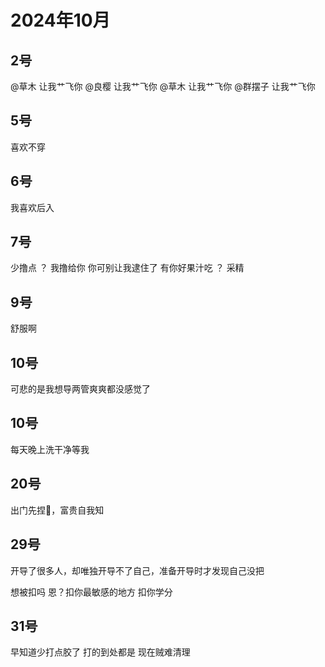 # 2024年10月

<script setup lang="ts">
import { QTagColors } from 'fake-qq-ui';

</script>

## 2号

<q-window title="我的世界话题群">

<q-text name="良樱" tag="LV100 花飞" :tag-color="QTagColors.blue"
avatar="https://q2.qlogo.cn/headimg_dl?dst_uin=488741813&spec=100" ><a at>@草木</a> 让我艹飞你</q-text>
<q-text name="草木" tag="LV100 青山" :tag-color="QTagColors.blue"
avatar="https://q2.qlogo.cn/headimg_dl?dst_uin=2939004685&spec=100" ><a at>@良樱</a> 让我艹飞你</q-text>
<q-text name="群摆子" tag="LV100 老变态男娘控" :tag-color="QTagColors.purple"
avatar="https://q2.qlogo.cn/headimg_dl?dst_uin=3030376163&spec=100" ><a at>@草木</a> 让我艹飞你</q-text>
<q-text name="草木" tag="LV100 青山" :tag-color="QTagColors.blue"
avatar="https://q2.qlogo.cn/headimg_dl?dst_uin=2939004685&spec=100" ><a at>@群摆子</a> 让我艹飞你</q-text>

</q-window>

## 5号

<q-window title="我的世界话题群">

<q-text name="烂尾鹅" tag="LV81 色批鹅肝" :tag-color="QTagColors.purple"
avatar="https://q2.qlogo.cn/headimg_dl?dst_uin=2117563201&spec=100" >喜欢不穿</q-text>

</q-window>

## 6号

<q-window title="我的世界话题群">

<q-text name="好好学习就能开淫趴" tag="LV100 迅猛受" :tag-color="QTagColors.purple"
avatar="https://q2.qlogo.cn/headimg_dl?dst_uin=3306636756&spec=100" >我喜欢后入</q-text>

</q-window>

## 7号

<q-window title="我的世界话题群">

<q-image name="君羊扌罢子" tag="LV84 男娘控" :tag-color="QTagColors.purple"
avatar="https://q2.qlogo.cn/headimg_dl?dst_uin=3030376163&spec=100" src="/img/2024-10-7-1.gif" ></q-image>
<q-text name="烂尾鹅" tag="LV81 色批鹅肝" :tag-color="QTagColors.purple"
avatar="https://q2.qlogo.cn/headimg_dl?dst_uin=2117563201&spec=100" >少撸点</q-text>
<q-text name="君羊扌罢子" tag="LV84 男娘控" :tag-color="QTagColors.purple"
avatar="https://q2.qlogo.cn/headimg_dl?dst_uin=3030376163&spec=100" >？</q-text>
<q-text name="君羊扌罢子" tag="LV84 男娘控" :tag-color="QTagColors.purple"
avatar="https://q2.qlogo.cn/headimg_dl?dst_uin=3030376163&spec=100" >我撸给你</q-text>
<q-text name="小魔禁黑魔改" tag="LV100 二次元变态" :tag-color="QTagColors.purple"
avatar="https://q2.qlogo.cn/headimg_dl?dst_uin=2358286166&spec=100" >你可别让我逮住了</q-text>
<q-text name="小魔禁黑魔改" tag="LV100 二次元变态" :tag-color="QTagColors.purple"
avatar="https://q2.qlogo.cn/headimg_dl?dst_uin=2358286166&spec=100" >有你好果汁吃</q-text>
<q-text name="君羊扌罢子" tag="LV84 男娘控" :tag-color="QTagColors.purple"
avatar="https://q2.qlogo.cn/headimg_dl?dst_uin=3030376163&spec=100" >？</q-text>
<q-text name="小魔禁黑魔改" tag="LV100 二次元变态" :tag-color="QTagColors.purple"
avatar="https://q2.qlogo.cn/headimg_dl?dst_uin=2358286166&spec=100" >采精</q-text>

</q-window>

## 9号

<q-window title="我的世界话题群">

<q-image name="烂尾鹅" tag="LV81 色批鹅肝" :tag-color="QTagColors.purple"
avatar="https://q2.qlogo.cn/headimg_dl?dst_uin=2117563201&spec=100" src="/img/2024-10-9-1.gif" ></q-image>
<q-text name="君羊扌罢子" tag="LV84 男娘控" :tag-color="QTagColors.purple"
avatar="https://q2.qlogo.cn/headimg_dl?dst_uin=3030376163&spec=100" >舒服啊</q-text>

</q-window>

## 10号

<q-window title="我的世界话题群">

<q-text name="草木" tag="LV100 青山" :tag-color="QTagColors.blue"
avatar="https://q2.qlogo.cn/headimg_dl?dst_uin=2939004685&spec=100" >可悲的是我想导两管爽爽都没感觉了</q-text>

</q-window>

## 10号

<q-window title="我的世界话题群">

<q-text name="烂尾鹅" tag="LV81 色批鹅肝" :tag-color="QTagColors.purple"
avatar="https://q2.qlogo.cn/headimg_dl?dst_uin=2117563201&spec=100" >每天晚上洗干净等我</q-text>

</q-window>

## 20号

<q-window title="我的世界话题群">

<q-text name="群商城新上架了【子豪猫咪形态倒模】" tag="LV100 变态小处男" :tag-color="QTagColors.purple"
avatar="https://q2.qlogo.cn/headimg_dl?dst_uin=2860986565&spec=100" >出门先捏🥚，富贵自我知</q-text>

</q-window>

## 29号

<q-window title="我的世界话题群">

<q-text name="烂尾鹅" tag="LV81 色批鹅肝" :tag-color="QTagColors.purple"
avatar="https://q2.qlogo.cn/headimg_dl?dst_uin=2117563201&spec=100" >
开导了很多人，却唯独开导不了自己，准备开导时才发现自己没把</q-text>

<q-text name="烂尾鹅" tag="LV81 色批鹅肝" :tag-color="QTagColors.purple"
avatar="https://q2.qlogo.cn/headimg_dl?dst_uin=2117563201&spec=100" >想被扣吗 恩？扣你最敏感的地方 扣你学分</q-text>

</q-window>

## 31号


<q-window title="我的世界话题群">

<q-text name="君羊扌罢子" tag="LV89 男娘控" :tag-color="QTagColors.purple"
avatar="https://q2.qlogo.cn/headimg_dl?dst_uin=3030376163&spec=100" >早知道少打点胶了</q-text>
<q-text name="君羊扌罢子" tag="LV89 男娘控" :tag-color="QTagColors.purple"
avatar="https://q2.qlogo.cn/headimg_dl?dst_uin=3030376163&spec=100" >打的到处都是</q-text>
<q-text name="君羊扌罢子" tag="LV89 男娘控" :tag-color="QTagColors.purple"
avatar="https://q2.qlogo.cn/headimg_dl?dst_uin=3030376163&spec=100" >现在贼难清理</q-text>
<q-image name="君羊扌罢子" tag="LV89 男娘控" :tag-color="QTagColors.purple"
avatar="https://q2.qlogo.cn/headimg_dl?dst_uin=3030376163&spec=100" src="/img/2024-10-7-1.gif" ></q-image>

</q-window>
